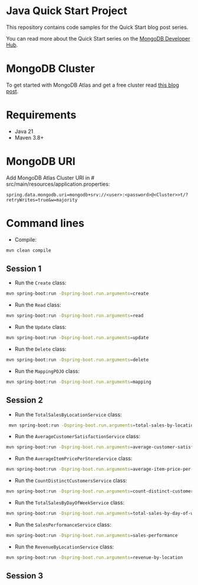 # Java Quick Start Project

This repository contains code samples for the Quick Start blog post series.

You can read more about the Quick Start series on the [MongoDB Developer Hub](https://www.mongodb.com/developer/).


# MongoDB Cluster

To get started with MongoDB Atlas and get a free cluster read [this blog post](https://developer.mongodb.com/quickstart/free-atlas-cluster).

# Requirements

- Java 21
- Maven 3.8+

# MongoDB URI

Add MongoDB Atlas Cluster URI in # src/main/resources/application.properties:
```
spring.data.mongodb.uri=mongodb+srv://<user>:<password>@<Cluster>>t/?retryWrites=true&w=majority
```

# Command lines

- Compile: 

```sh
mvn clean compile
```

## Session 1

- Run the `Create` class:

```sh
mvn spring-boot:run -Dspring-boot.run.arguments=create
```

- Run the `Read` class:

```sh
mvn spring-boot:run -Dspring-boot.run.arguments=read
```

- Run the `Update` class:

```sh
mvn spring-boot:run -Dspring-boot.run.arguments=update
```

- Run the `Delete` class:

```sh
mvn spring-boot:run -Dspring-boot.run.arguments=delete
```

- Run the `MappingPOJO` class:

```sh
mvn spring-boot:run -Dspring-boot.run.arguments=mapping
```

## Session 2

- Run the `TotalSalesByLocationService` class:

```sh
 mvn spring-boot:run -Dspring-boot.run.arguments=total-sales-by-location
```

- Run the `AverageCustomerSatisfactionService` class:

```sh
mvn spring-boot:run -Dspring-boot.run.arguments=average-customer-satisfaction
```

- Run the `AverageItemPricePerStoreService` class:
```sh
mvn spring-boot:run -Dspring-boot.run.arguments=average-item-price-per-store
```

- Run the `CountDistinctCustomersService` class:

```sh
mvn spring-boot:run -Dspring-boot.run.arguments=count-distinct-customers
```

- Run the `TotalSalesByDayOfWeekService` class:
```sh
mvn spring-boot:run -Dspring-boot.run.arguments=total-sales-by-day-of-week
```

- Run the `SalesPerformanceService` class:
```sh
mvn spring-boot:run -Dspring-boot.run.arguments=sales-performance
```

- Run the `RevenueByLocationService` class:
```sh
mvn spring-boot:run -Dspring-boot.run.arguments=revenue-by-location
```

## Session 3
